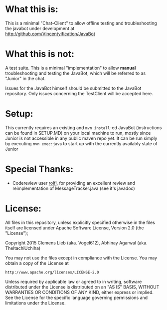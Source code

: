 # What this is:

This is a minimal "Chat-Client" to allow offline testing and troubleshooting the javabot under development at http://github.com/Vincentyification/JavaBot

# What this is not:

A test suite. This is a minimal "implementation" to allow **manual** troubleshooting and testing the JavaBot, which will be referred to as "Junior" in the chat.

Issues for the JavaBot himself should be submitted to the JavaBot repository. 
Only issues concerning the TestClient will be accepted here.

# Setup:

This currently requires an existing and `mvn install`-ed JavaBot (instructions can be found in SETUP.MD) on your local machine to run, mostly since Junior is not accessible in any public maven repo yet.
It can be run simply by executing `mvn exec:java` to start up with the currently availably state of Junior

# Special Thanks:

- Codereview user [rolfl](http://codereview.stackexchange.com/users/31503/rolfl), for providing an excellent review and reimplementation of MessageTracker.java (see it's javadoc)

# License:

All files in this repository, unless explicitly specified otherwise in the files itself 
are licensed under Apache Software License, Version 2.0 (the "License");

Copyright 2015 Clemens Lieb (aka. Vogel612), Abhinay Agarwal (aka. TheItachiUchiha)

You may not use the files except in compliance with the License.
You may obtain a copy of the License at

    http://www.apache.org/licenses/LICENSE-2.0

Unless required by applicable law or agreed to in writing, software
distributed under the License is distributed on an "AS IS" BASIS,
WITHOUT WARRANTIES OR CONDITIONS OF ANY KIND, either express or implied.
See the License for the specific language governing permissions and
limitations under the License.